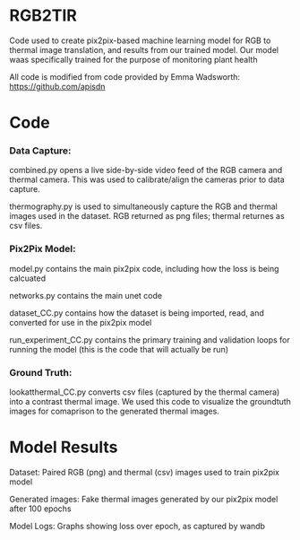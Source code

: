 # RGB2TIR
Code used to create pix2pix-based machine learning model for RGB to thermal image translation, and results from our trained model.
Our model waas specifically trained for the purpose of monitoring plant health

All code is modified from code provided by Emma Wadsworth: https://github.com/apisdn 

# Code

### Data Capture:

  combined.py opens a live side-by-side video feed of the RGB camera and thermal camera. This was used to calibrate/align the cameras prior to data capture.

  thermography.py is used to simultaneously capture the RGB and thermal images used in the dataset. RGB returned as png files; thermal returnes as csv files.

### Pix2Pix Model:

  model.py contains the main pix2pix code, including how the loss is being calcuated
  
  networks.py contains the main unet code 
  
  dataset_CC.py contains how the dataset is being imported, read, and converted for use in the pix2pix model
  
  run_experiment_CC.py contains the primary training and validation loops for running the model (this is the code that will actually be run) 

### Ground Truth:
  
  lookatthermal_CC.py converts csv files (captured by the thermal camera) into a contrast thermal image. We used this code to visualize the groundtuth images for comaprison to the generated thermal images. 

# Model Results
  
  Dataset: Paired RGB (png) and thermal (csv) images used to train pix2pix model 
  
  Generated images: Fake thermal images generated by our pix2pix model after 100 epochs
  
  Model Logs: Graphs showing loss over epoch, as captured by wandb
 
